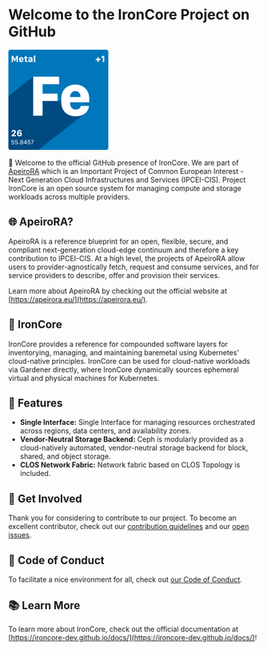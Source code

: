 # Welcome to the IronCore Project on GitHub

<img src="https://github.com/ironcore-dev/ironcore/blob/main/docs/assets/logo.svg" alt="IronCore Logo" width="200" />

:wave: Welcome to the official GitHub presence of IronCore. We are part of [ApeiroRA](https://apeirora.eu/content/projects/) which is an Important Project of Common European Interest - Next Generation Cloud Infrastructures and Services (IPCEI-CIS). Project IronCore is an open source system for managing compute and storage workloads across multiple providers.

## :globe_with_meridians: ApeiroRA?

ApeiroRA is a reference blueprint for an open, flexible, secure, and compliant next-generation cloud-edge continuum and therefore a key contribution to IPCEI-CIS. At a high level, the projects of ApeiroRA allow users to provider-agnostically fetch, request and consume services, and for service providers to describe, offer and provision their services.

Learn more about ApeiroRA by checking out the official website at [https://apeirora.eu/](https://apeirora.eu/).

## :handshake: IronCore

IronCore provides a reference for compounded software layers for inventorying, managing, and maintaining baremetal using Kubernetes’ cloud-native principles. IronCore can be used for cloud-native workloads via Gardener directly, where IronCore dynamically sources ephemeral virtual and physical machines for Kubernetes.

## :penguin: Features

- **Single Interface:** Single Interface for managing resources orchestrated across regions, data centers, and availability zones.
- **Vendor-Neutral Storage Backend:** Ceph is modularly provided as a cloud-natively automated, vendor-neutral storage backend for block, shared, and object storage.
- **CLOS Network Fabric:** Network fabric based on CLOS Topology is included.

## :busts_in_silhouette: Get Involved

Thank you for considering to contribute to our project.
To become an excellent contributor, check out our [contribution guidelines](https://github.com/ironcore-dev/ironcore/blob/main/docs/development/contribution.md) and our [open issues](https://github.com/issues?q=is%3Aopen+is%3Aissue+org%3Aironcore-dev+archived%3Afalse+).

## :blue_heart: Code of Conduct

To facilitate a nice environment for all, check out [our Code of Conduct](https://github.com/ironcore-dev/.github/blob/main/CODE_OF_CONDUCT.md).

## :books: Learn More

To learn more about IronCore, check out the official documentation at [https://ironcore-dev.github.io/docs/](https://ironcore-dev.github.io/docs/)!
